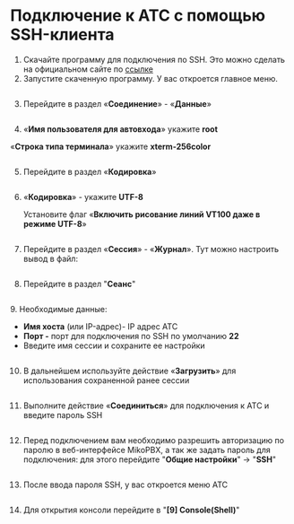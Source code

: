 # Подключение к АТС с помощью SSH-клиента

1. Скачайте программу для подключения по SSH. Это можно сделать на официальном сайте по [ссылке](https://putty.org.ru/download.html)
2. Запустите скаченную программу. У вас откроется главное меню.

<figure><img src="../../.gitbook/assets/1 (1) (1) (1) (1) (1) (1).png" alt=""><figcaption></figcaption></figure>

3. Перейдите в раздел «**Соединение**» - «**Данные**»

<figure><img src="../../.gitbook/assets/2 (17).png" alt=""><figcaption></figcaption></figure>

4. «**Имя пользователя для автовхода**» укажите **root**

&#x20;      «**Строка типа терминала**» укажите **xterm-256color**

<figure><img src="../../.gitbook/assets/3 (17).png" alt=""><figcaption></figcaption></figure>

5. Перейдите в раздел «**Кодировка**»

<figure><img src="../../.gitbook/assets/4 (18).png" alt=""><figcaption></figcaption></figure>

6.  «**Кодировка**» - укажите **UTF-8**

    Установите флаг «**Включить рисование линий VT100 даже в режиме UTF-8**»

<figure><img src="../../.gitbook/assets/5 (14).png" alt=""><figcaption></figcaption></figure>

7. Перейдите в раздел «**Сессия**» - «**Журнал**». Тут можно настроить вывод в файл:

<figure><img src="../../.gitbook/assets/6 (2).png" alt=""><figcaption></figcaption></figure>

8. Перейдите в раздел "**Сеанс**"

<figure><img src="../../.gitbook/assets/7 (3).png" alt=""><figcaption></figcaption></figure>

&#x20;9\. Необходимые данные:

* **Имя хоста** (или IP-адрес)- IP адрес АТС
* **Порт -** порт для подключения по SSH по умолчанию **22**
* Введите имя сессии и сохраните ее настройки

<figure><img src="../../.gitbook/assets/8 (13).png" alt=""><figcaption></figcaption></figure>

10. &#x20;В дальнейшем используйте действие «**Загрузить**» для использования сохраненной ранее сессии

<figure><img src="../../.gitbook/assets/9 (1) (1).png" alt=""><figcaption></figcaption></figure>

11. Выполните действие «**Соединиться**» для подключения к АТС и введите пароль SSH

<figure><img src="../../.gitbook/assets/10 (10).png" alt=""><figcaption></figcaption></figure>

12. Перед подключением вам необходимо разрешить авторизацию по паролю в веб-интерфейсе MikoPBX, а так же задать пароль для подключения: для этого перейдите "**Общие настройки**" -> "**SSH**"

<figure><img src="../../.gitbook/assets/13 (5).png" alt=""><figcaption></figcaption></figure>

13. &#x20;После ввода пароля SSH, у вас откроется меню АТС

<figure><img src="../../.gitbook/assets/11 (11).png" alt=""><figcaption></figcaption></figure>

14. &#x20;Для открытия консоли перейдите в "**\[9] Console(Shell)**"&#x20;

<figure><img src="../../.gitbook/assets/12 (2).png" alt=""><figcaption></figcaption></figure>
